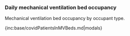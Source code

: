 ### Daily mechanical ventilation bed occupancy

Mechanical ventilation bed occupancy by occupant type.

{inc:base/covidPatientsInMVBeds.md|modals}
